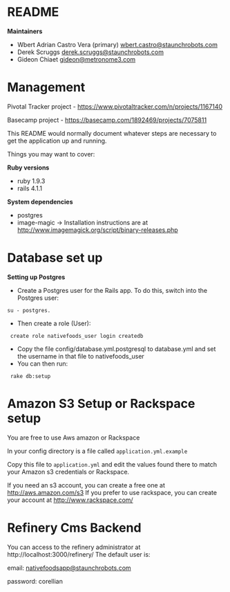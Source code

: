 README
============

**Maintainers**
* Wbert Adrian Castro Vera (primary) wbert.castro@staunchrobots.com
* Derek Scruggs derek.scruggs@staunchrobots.com
* Gideon Chiaet gideon@metronome3.com

Management
====
Pivotal Tracker project - https://www.pivotaltracker.com/n/projects/1167140

Basecamp project - https://basecamp.com/1892469/projects/7075811

This README would normally document whatever steps are necessary to get the
application up and running.

Things you may want to cover:

**Ruby versions**
* ruby 1.9.3
* rails 4.1.1

**System dependencies**
* postgres
* image-magic -> Installation instructions are at http://www.imagemagick.org/script/binary-releases.php

Database set up
====

**Setting up Postgres**
* Create a Postgres user for the Rails app. To do this, switch into the Postgres user:
<pre><code>su - postgres.</code></pre>
* Then create a role (User):
<pre><code> create role nativefoods_user login createdb </code></pre>
* Copy the file config/database.yml.postgresql to database.yml and set the username in that file to nativefoods_user
* You can then run:
<pre><code> rake db:setup </code></pre>
	
Amazon S3 Setup or Rackspace setup
==

You are free to use Aws amazon or Rackspace

In your config directory is a file called `application.yml.example`

Copy this file to `application.yml` and edit the values found there to match your Amazon s3 credentials or Rackspace.

If you need an s3 account, you can create a free one at http://aws.amazon.com/s3
If you prefer to use rackspace, you can create your account at http://www.rackspace.com/

Refinery Cms Backend
====

You can access to the refinery administrator at http://localhost:3000/refinery/
The default user is:

email: nativefoodsapp@staunchrobots.com

password: corellian
